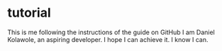 # tutorial
This is me following the instructions of the guide on GitHub
I am Daniel Kolawole, an aspiring developer. I hope I can achieve it. I know I can.
